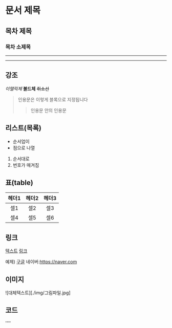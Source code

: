 # 문서 제목
## 목차 제목
### 목차 소제목
*** 
--- 

## 강조
*이탤릭체*
**볼드체**
~~취소선~~

>인용문은 이렇게 블록으로 지정됩니다
>> 인용문 안의 인용문

## 리스트(목록)
* 순서업이
* 점으로 나열

1. 순서대로
2. 번호가 매겨짐

## 표(table)
| 헤더1 | 헤더2 | 헤더3 |
|:---:|:---:|:---:|
| 셀1| 셀2| 셀3|
| 셀4| 셀5| 셀6|

## 링크
[텍스트](filename.md)
[링크](http://링크주소/)

예제)
[구글](https://google.com)
네이버:<https://naver.com>

## 이미지
![대체텍스트][./img/그림파일.jpg]
## 코드
''''
